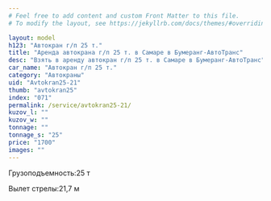 ```yaml
---
# Feel free to add content and custom Front Matter to this file.
# To modify the layout, see https://jekyllrb.com/docs/themes/#overriding-theme-defaults

layout: model
h123: "Автокран г/п 25 т."
title: "Аренда автокрана г/п 25 т. в Самаре в Бумеранг-АвтоТранс"
desc: "Взять в аренду автокран г/п 25 т. в Самаре в Бумеранг-АвтоТранс"
car_name: "Автокран г/п 25 т."
category: "Автокраны"
uid: "Avtokran25-21"
thumb: "avtokran25"
index: "071"
permalink: /service/avtokran25-21/
kuzov_l: ""
kuzov_w: ""
tonnage: ""
tonnage_s: "25"
price: "1700"
images: ""
---
```


<span>Грузоподъемность:</span><span>25 т</span>

<span>Вылет стрелы:</span><span>21,7 м</span>
